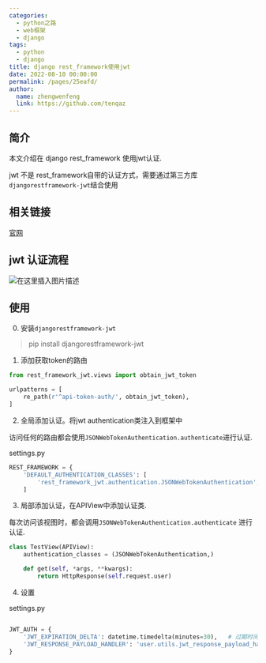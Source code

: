 ```yaml
---
categories: 
  - python之路
  - web框架
  - django
tags: 
  - python
  - django
title: django rest_framework使用jwt
date: 2022-08-10 00:00:00
permalink: /pages/25eafd/
author: 
  name: zhengwenfeng
  link: https://github.com/tenqaz
---
```




## 简介

本文介绍在 django rest_framework 使用jwt认证.

jwt 不是 rest_framework自带的认证方式，需要通过第三方库`djangorestframework-jwt`结合使用

## 相关链接

[官网](http://jpadilla.github.io/django-rest-framework-jwt/)

## jwt 认证流程

![在这里插入图片描述](https://gcore.jsdelivr.net/gh/tenqaz/BLOG-CDN@main/1604218012751.jpg#alt=)

## 使用

0. 安装`djangorestframework-jwt`
> pip install djangorestframework-jwt

1. 添加获取token的路由

```python
from rest_framework_jwt.views import obtain_jwt_token

urlpatterns = [
    re_path(r'^api-token-auth/', obtain_jwt_token),
]
```

2. 全局添加认证。将jwt authentication类注入到框架中

访问任何的路由都会使用`JSONWebTokenAuthentication.authenticate`进行认证.

settings.py
```python
REST_FRAMEWORK = {
    'DEFAULT_AUTHENTICATION_CLASSES': [
        'rest_framework_jwt.authentication.JSONWebTokenAuthentication',
    ]
```

3. 局部添加认证，在APIView中添加认证类.

每次访问该视图时，都会调用`JSONWebTokenAuthentication.authenticate` 进行认证.

```python
class TestView(APIView):
    authentication_classes = (JSONWebTokenAuthentication,)

    def get(self, *args, **kwargs):
        return HttpResponse(self.request.user)
```

4. 设置

settings.py
```python

JWT_AUTH = {
    'JWT_EXPIRATION_DELTA': datetime.timedelta(minutes=30),   # 过期时间
    'JWT_RESPONSE_PAYLOAD_HANDLER': 'user.utils.jwt_response_payload_handler'    # 默认返回的仅有`token`字段，可以由自己修改返回的数据，可以包含user.id和user.username   
}
```